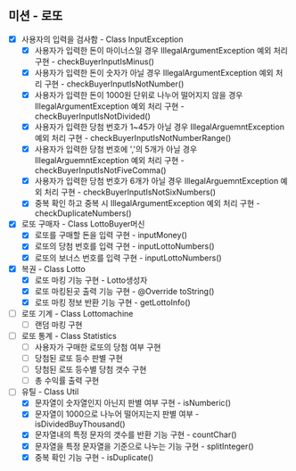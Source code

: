 미션 - 로또
-

- [x] 사용자의 입력을 검사함 - Class InputException
  - [x] 사용자가 입력한 돈이 마이너스일 경우 IllegalArgumentException 예외 처리 구현 - checkBuyerInputIsMinus()
  - [x] 사용자가 입력한 돈이 숫자가 아닐 경우 IllegalArgumentException 예외 처리 구현 - checkBuyerInputIsNotNumber()
  - [x] 사용자가 입력한 돈이 1000원 단위로 나누어 떨어지지 않을 경우 IllegalArgumentException 예외 처리 구현 - checkBuyerInputIsNotDivided()
  - [x] 사용자가 입력한 당첨 번호가 1~45가 아닐 경우 IllegalArguemntException 예외 처리 구현 - checkBuyerInputIsNotNumberRange()
  - [x] 사용자가 입력한 당첨 번호에 ','의 5개가 아닐 경우 IllegalArguemntException 예외 처리 구현 - checkBuyerInputIsNotFiveComma()
  - [x] 사용자가 입력한 당첨 번호가 6개가 아닐 경우 IllegalArguemntException 예외 처리 구현 - checkBuyerInputIsNotSixNumbers()
  - [x] 중복 확인 하고 중복 시 IllegalArgumentException 예외 처리 구현 - checkDuplicateNumbers()

- [x] 로또 구매자 - Class LottoBuyer머신
  - [x] 로또를 구매할 돈을 입력 구현 - inputMoney()
  - [x] 로또의 당첨 번호를 입력 구현 - inputLottoNumbers()
  - [x] 로또의 보너스 번호를 입력 구현 - inputLottoNumbers()

- [x] 복권 - Class Lotto
  - [x] 로또 마킹 기능 구현 - Lotto생성자
  - [x] 로또 마킹된곳 출력 기능 구현 - @Override toString() 
  - [x] 로또 마킹 정보 반환 기능 구현 - getLottoInfo()

-[ ] 로또 기계 - Class Lottomachine
  - [ ] 랜덤 마킹 구현

-[ ] 로또 통계 - Class Statistics
  - [ ] 사용자가 구매한 로또의 당첨 여부 구현
  - [ ] 당첨된 로또 등수 판별 구현
  - [ ] 당첨된 로또 등수별 당첨 갯수 구현
  - [ ] 총 수익률 출력 구현

-[ ] 유틸 - Class Util
  - [x] 문자열이 숫자열인지 아닌지 판별 여부 구현 - isNumberic()
  - [x] 문자열이 1000으로 나누어 떨어지는지 판별 여부 - isDividedBuyThousand()
  - [x] 문자열내의 특정 문자의 갯수를 반환 기능 구현 - countChar()
  - [x] 문자열을 특정 문자열을 기준으로 나누는 기능 구현 - splitInteger()
  - [x] 중복 확인 기능 구현 - isDuplicate()